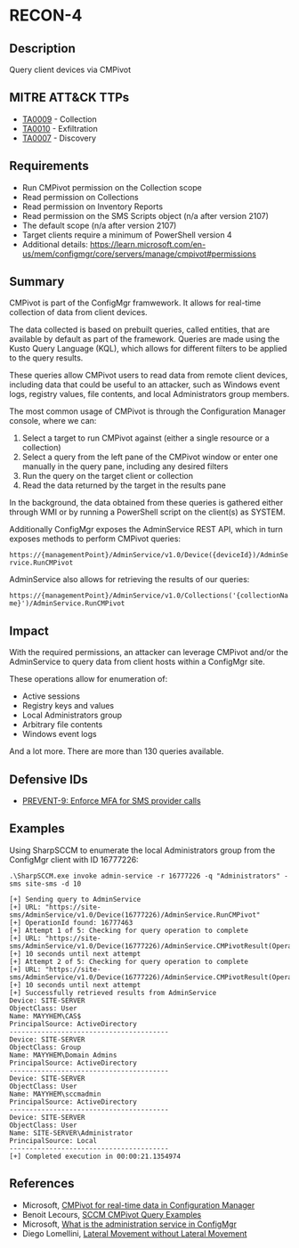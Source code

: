 # RECON-4

## Description
Query client devices via CMPivot

## MITRE ATT&CK TTPs
- [TA0009](https://attack.mitre.org/tactics/TA0009/) - Collection
- [TA0010](https://attack.mitre.org/tactics/TA0010/) - Exfiltration
- [TA0007](https://attack.mitre.org/tactics/TA0007/) - Discovery

## Requirements
- Run CMPivot permission on the Collection scope
- Read permission on Collections
- Read permission on Inventory Reports
- Read permission on the SMS Scripts object (n/a after version 2107)
- The default scope (n/a after version 2107)
- Target clients require a minimum of PowerShell version 4
- Additional details: https://learn.microsoft.com/en-us/mem/configmgr/core/servers/manage/cmpivot#permissions

## Summary
CMPivot is part of the ConfigMgr framwework. It allows for real-time collection of data from client devices.

The data collected is based on prebuilt queries, called entities, that are available by default as part of the framework. Queries are made using the Kusto Query Language (KQL), which allows for different filters to be applied to the query results.

These queries allow CMPivot users to read data from remote client devices, including data that could be useful to an attacker, such as Windows event logs, registry values, file contents, and local Administrators group members.

The most common usage of CMPivot is through the Configuration Manager console, where we can:
1. Select a target to run CMPivot against (either a single resource or a collection)
2. Select a query from the left pane of the CMPivot window or enter one manually in the query pane, including any desired filters
3. Run the query on the target client or collection
4. Read the data returned by the target in the results pane

In the background, the data obtained from these queries is gathered either through WMI or by running a  PowerShell script on the client(s) as SYSTEM.
   
Additionally ConfigMgr exposes the AdminService REST API, which in turn exposes methods to perform CMPivot queries:

`https://{managementPoint}/AdminService/v1.0/Device({deviceId})/AdminService.RunCMPivot`

AdminService also allows for retrieving the results of our queries:

`https://{managementPoint}/AdminService/v1.0/Collections('{collectionName}')/AdminService.RunCMPivot`

## Impact
With the required permissions, an attacker can leverage CMPivot and/or the AdminService to query data from client hosts within a ConfigMgr site.

These operations allow for enumeration of:

  - Active sessions
  - Registry keys and values
  - Local Administrators group
  - Arbitrary file contents
  - Windows event logs

And a lot more. There are more than 130 queries available.

## Defensive IDs
- [PREVENT-9: Enforce MFA for SMS provider calls](../../../defense-techniques/PREVENT/PREVENT-9/prevent-9_description.md)

## Examples

Using SharpSCCM to enumerate the local Administrators group from the ConfigMgr client with ID 16777226:
```
.\SharpSCCM.exe invoke admin-service -r 16777226 -q "Administrators" -sms site-sms -d 10

[+] Sending query to AdminService
[+] URL: "https://site-sms/AdminService/v1.0/Device(16777226)/AdminService.RunCMPivot"
[+] OperationId found: 16777463
[+] Attempt 1 of 5: Checking for query operation to complete
[+] URL: "https://site-sms/AdminService/v1.0/Device(16777226)/AdminService.CMPivotResult(OperationId=16777463)"
[+] 10 seconds until next attempt
[+] Attempt 2 of 5: Checking for query operation to complete
[+] URL: "https://site-sms/AdminService/v1.0/Device(16777226)/AdminService.CMPivotResult(OperationId=16777463)"
[+] 10 seconds until next attempt
[+] Successfully retrieved results from AdminService
Device: SITE-SERVER
ObjectClass: User
Name: MAYYHEM\CAS$
PrincipalSource: ActiveDirectory
----------------------------------------
Device: SITE-SERVER
ObjectClass: Group
Name: MAYYHEM\Domain Admins
PrincipalSource: ActiveDirectory
----------------------------------------
Device: SITE-SERVER
ObjectClass: User
Name: MAYYHEM\sccmadmin
PrincipalSource: ActiveDirectory
----------------------------------------
Device: SITE-SERVER
ObjectClass: User
Name: SITE-SERVER\Administrator
PrincipalSource: Local
----------------------------------------
[+] Completed execution in 00:00:21.1354974
```

## References
- Microsoft, [CMPivot for real-time data in Configuration Manager](https://learn.microsoft.com/en-us/mem/configmgr/core/servers/manage/cmpivot)
- Benoit Lecours, [SCCM CMPivot Query Examples](https://www.systemcenterdudes.com/sccm-cmpivot-query/)
- Microsoft, [What is the administration service in ConfigMgr](https://learn.microsoft.com/en-us/mem/configmgr/develop/adminservice/overview)
- Diego Lomellini, [Lateral Movement without Lateral Movement](https://posts.specterops.io/lateral-movement-without-lateral-movement-brought-to-you-by-configmgr-9b79b04634c7)